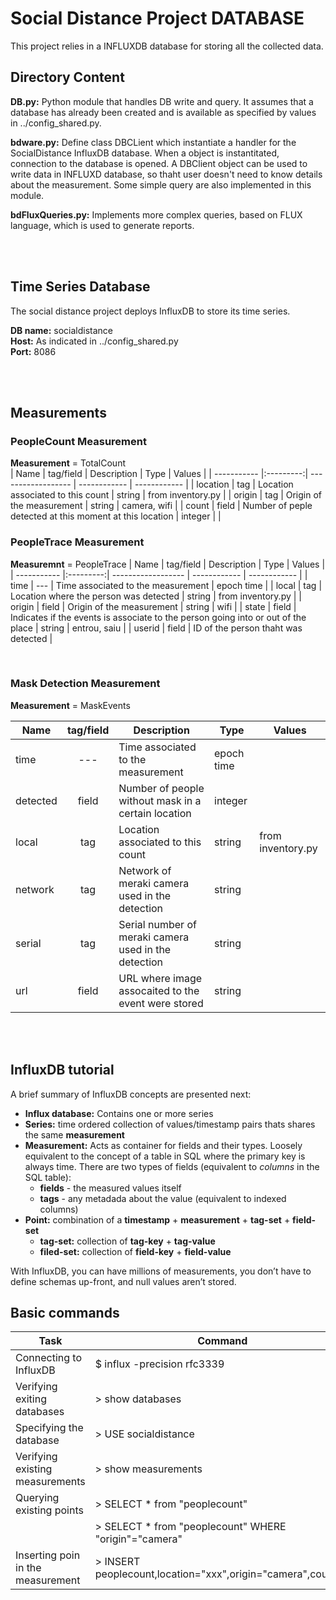 # Social Distance Project DATABASE  

This project relies in a INFLUXDB database for storing all the collected data.  

## Directory Content  
**DB.py:** Python module that handles DB write and query.  It assumes that a database has already been created and is available as specified by values in ../config_shared.py.  

**bdware.py:** Define class DBCLient which instantiate a handler for the SocialDistance InfluxDB database.  When a object is instantitated, connection to the database is opened. A DBClient object can be used to write data in INFLUXD database, so thaht user doesn't need to know details about the measurement.  Some simple query are also implemented in this module.

**bdFluxQueries.py:** Implements more complex queries, based on FLUX language, which is used to generate reports. 

</br>
</br> 

## Time Series Database  

The social distance project deploys InfluxDB to store its time series.  

**DB name:** socialdistance  
**Host:** As indicated in ../config_shared.py  
**Port:** 8086  

</br>
</br> 

## Measurements  
### PeopleCount Measurement  

**Measurement** = TotalCount  
| Name        | tag/field | Description                       | Type | Values              |
| ----------- |:---------:| ------------------ | ------------ | ------------ |
| location | tag | Location associated to this count | string | from inventory.py  |
| origin | tag | Origin of the measurement | string | camera, wifi | 
| count | field | Number of peple detected at this moment at this location | integer |  |


### PeopleTrace Measurement

**Measuremnt** = PeopleTrace
| Name        | tag/field | Description                       | Type | Values              |
| ----------- |:---------:| ------------------ | ------------ | ------------ |
| time | --- | Time associated to the measurement | epoch time |
| local | tag | Location where the person was detected | string | from inventory.py  |
| origin | field | Origin of the measurement | string | wifi | 
| state | field | Indicates if the events is associate to the person going into or out of the place | string | entrou, saiu | 
| userid | field | ID of the person thaht was detected |

</br>

### Mask Detection Measurement

**Measurement** = MaskEvents

| Name        | tag/field | Description                       | Type | Values              |
| ----------- |:---------:| ------------------ | ------------ | ------------ |
| time | --- | Time associated to the measurement | epoch time |
| detected | field | Number of people without mask in a certain location | integer | |
| local | tag | Location associated to this count | string | from inventory.py  |
| network | tag | Network of meraki camera used in the detection | string | |
| serial | tag | Serial number of meraki camera used in the detection | string | |
| url | field | URL where image assocaited to the event were stored | string | |

</br>
</br> 


## InfluxDB tutorial  

A brief summary of InfluxDB concepts are presented next:
- **Influx database:** Contains one or more series 
- **Series:** time ordered collection of values/timestamp pairs thats shares the same **measurement**
- **Measurement:** Acts as container for fields and their types. Loosely equivalent to the concept of a table in SQL where the primary key is always time. There are two types of fields (equivalent to *columns* in the SQL table):
  - **fields** - the measured values itself
  - **tags** - any metadada about the value (equivalent to indexed columns)
- **Point:** combination of a **timestamp** + **measurement** + **tag-set** + **field-set**
  - **tag-set:** collection of **tag-key** + **tag-value**
  - **filed-set:** collection of **field-key** + **field-value**

With InfluxDB, you can have millions of measurements, you don’t have to define schemas up-front, and null values aren’t stored.

## Basic commands

| Task                                  | Command                       |
| ------------------------------------- | ----------------------------- |
| Connecting to InfluxDB | $ influx -precision rfc3339 |
| Verifying exiting databases | > show databases |
| Specifying the database | > USE socialdistance  |
| Verifying existing measurements | > show measurements |
| Querying existing points | > SELECT * from "peoplecount" |
| | > SELECT * from "peoplecount" WHERE "origin"="camera" |
| Inserting poin in the measurement | > INSERT peoplecount,location="xxx",origin="camera",count=0 |
